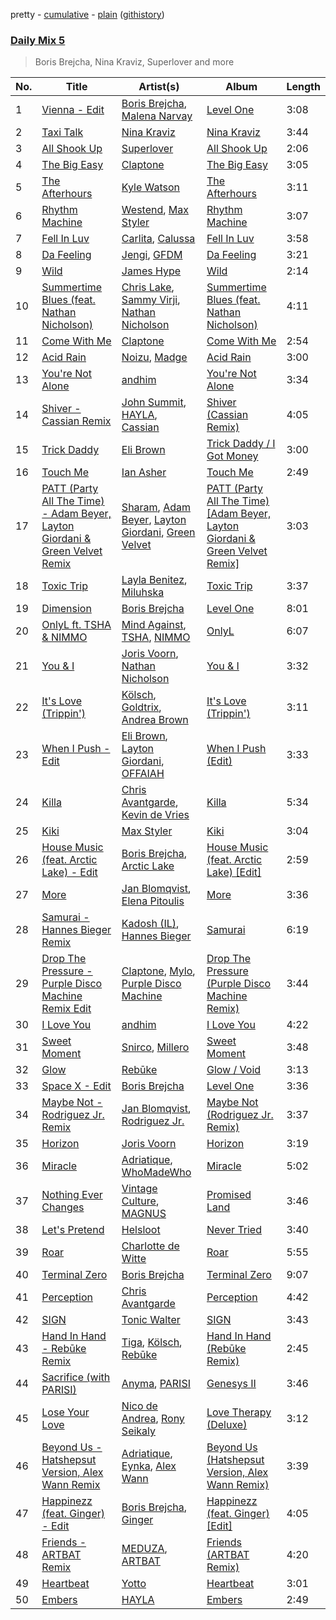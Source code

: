 pretty - [cumulative](/playlists/cumulative/Daily%20Mix%205.md) - [plain](/playlists/plain/37i9dQZF1E36TO0q54WsJv) ([githistory](https://github.githistory.xyz/vitokorn/spotify-playlist-archive/blob/master/playlists/plain/37i9dQZF1E36TO0q54WsJv))
### [Daily Mix 5](https://open.spotify.com/playlist/37i9dQZF1E36TO0q54WsJv)

> Boris Brejcha, Nina Kraviz, Superlover and more

| No. | Title | Artist(s) | Album | Length |
|---|---|---|---|---|
| 1 | [Vienna - Edit](https://open.spotify.com/track/6QVv6TgSDadag6ftb7BEmM) | [Boris Brejcha](https://open.spotify.com/artist/6caPJFLv1wesmM7gwK1ACy), [Malena Narvay](https://open.spotify.com/artist/6mL3mccPFjmWrHUTC2Cm3i) | [Level One](https://open.spotify.com/album/2kGoaq6HWC2eMDujX5Ave6) | 3:08 |
| 2 | [Taxi Talk](https://open.spotify.com/track/1LmnEGrKkGQC35zKXg72a6) | [Nina Kraviz](https://open.spotify.com/artist/1oZmFNkGAT93yD1xX4vTRE) | [Nina Kraviz](https://open.spotify.com/album/4obvGroj4Sg4PbuLfdhFSo) | 3:44 |
| 3 | [All Shook Up](https://open.spotify.com/track/6E1jZr8PPDYM2FXHcBeKjt) | [Superlover](https://open.spotify.com/artist/4OxEbB5MV7rDnbYtWUL1UO) | [All Shook Up](https://open.spotify.com/album/50IanDhBHehgnfNT4QLGme) | 2:06 |
| 4 | [The Big Easy](https://open.spotify.com/track/3Q4DJp31Dat8RoPN3KwpJy) | [Claptone](https://open.spotify.com/artist/4mncDFjVLUa3s025Tct3Ry) | [The Big Easy](https://open.spotify.com/album/3zfEQld2beOeYmEU9uQONf) | 3:05 |
| 5 | [The Afterhours](https://open.spotify.com/track/7mGhqK1VAvlwfCe2ZT5NhT) | [Kyle Watson](https://open.spotify.com/artist/7LJSAfWhO7jhjnewy6pKyZ) | [The Afterhours](https://open.spotify.com/album/4LG0u43Eqo0FgZpq5SikRE) | 3:11 |
| 6 | [Rhythm Machine](https://open.spotify.com/track/7qhYyXBbL12mPyj93PyUBb) | [Westend](https://open.spotify.com/artist/4epc3Bd0DOBA0kDywkRAsu), [Max Styler](https://open.spotify.com/artist/3NKKngINK1tP6BFy0WOyWk) | [Rhythm Machine](https://open.spotify.com/album/0K0ttvuvuaeNPKF9bQ8GmV) | 3:07 |
| 7 | [Fell In Luv](https://open.spotify.com/track/5G7DvsOLvNE5HTVmJJyo6K) | [Carlita](https://open.spotify.com/artist/1GVbOnrND8b3eh2JZ4opw8), [Calussa](https://open.spotify.com/artist/0BlAuudg3BELkqP2nONKSW) | [Fell In Luv](https://open.spotify.com/album/16BgVS1U2T7UvDmewU2t5m) | 3:58 |
| 8 | [Da Feeling](https://open.spotify.com/track/3yAZRpEbliOJUnZH3478xG) | [Jengi](https://open.spotify.com/artist/4lgrPvofm0IT605L9OrOTN), [GFDM](https://open.spotify.com/artist/6AIKpm3NV3gJ4UrvrMCJIj) | [Da Feeling](https://open.spotify.com/album/0cNGG4vhhA9ZL2gdmlbvYm) | 3:21 |
| 9 | [Wild](https://open.spotify.com/track/6Yimrlg9ndHZUy1hGm6uQ9) | [James Hype](https://open.spotify.com/artist/43BxCL6t4c73BQnIJtry5v) | [Wild](https://open.spotify.com/album/6r94uELV3McGZfafMAxpSQ) | 2:14 |
| 10 | [Summertime Blues (feat. Nathan Nicholson)](https://open.spotify.com/track/6q36Cqt2d3O5jqrQR9uXCp) | [Chris Lake](https://open.spotify.com/artist/5Igpc9iLZ3YGtKeYfSrrOE), [Sammy Virji](https://open.spotify.com/artist/1GuqTQbuixFHD6eBkFwVcb), [Nathan Nicholson](https://open.spotify.com/artist/4q8SjmBr5X7DUmVvrnNrsd) | [Summertime Blues (feat. Nathan Nicholson)](https://open.spotify.com/album/7ddG8bsJLWEgVNONjhnT8z) | 4:11 |
| 11 | [Come With Me](https://open.spotify.com/track/1MGsikUV7Y0q4Yr1rju8xz) | [Claptone](https://open.spotify.com/artist/4mncDFjVLUa3s025Tct3Ry) | [Come With Me](https://open.spotify.com/album/0YYKgJkUYIzyr07rUSgaia) | 2:54 |
| 12 | [Acid Rain](https://open.spotify.com/track/3xW5rSnwELfR2VnkOpngqK) | [Noizu](https://open.spotify.com/artist/3VRyybsQu0MDG0F2LBxnv7), [Madge](https://open.spotify.com/artist/2StukZYqvy5IZmVestMrWo) | [Acid Rain](https://open.spotify.com/album/0SWKBsotIgXTd3ekDpRUdC) | 3:00 |
| 13 | [You're Not Alone](https://open.spotify.com/track/0WTtGE4UaKUDpAE4aouoa8) | [andhim](https://open.spotify.com/artist/6XJeFzmI6vrWyHcdB7EImP) | [You're Not Alone](https://open.spotify.com/album/2lhXVnPLcvmPhexeNmV37m) | 3:34 |
| 14 | [Shiver - Cassian Remix](https://open.spotify.com/track/3wPPekju1lN3XgdtYCWmOS) | [John Summit](https://open.spotify.com/artist/7kNqXtgeIwFtelmRjWv205), [HAYLA](https://open.spotify.com/artist/4yX6mpMyBGf9UfvBB8JJrc), [Cassian](https://open.spotify.com/artist/1ChtRJ3f4rbv4vtz87i6CD) | [Shiver (Cassian Remix)](https://open.spotify.com/album/2TUxf9Z7J0Mxhm8jgpKAtv) | 4:05 |
| 15 | [Trick Daddy](https://open.spotify.com/track/3Luwyvu9z27Di8fy78sGa4) | [Eli Brown](https://open.spotify.com/artist/5lVNSw2GPci8kebrAQpZqU) | [Trick Daddy / I Got Money](https://open.spotify.com/album/5yHdlP0VgQDJUBGyMDzh2t) | 3:00 |
| 16 | [Touch Me](https://open.spotify.com/track/6Ipu4lyn6EdMutvBCTktmL) | [Ian Asher](https://open.spotify.com/artist/5IrxhrMyvZxzgPYrC9j2km) | [Touch Me](https://open.spotify.com/album/4N5LAPYiDrOZeMHJCKk8MM) | 2:49 |
| 17 | [PATT (Party All The Time) - Adam Beyer, Layton Giordani & Green Velvet Remix](https://open.spotify.com/track/6DFHSmlrZLDZnXV5kTTMF6) | [Sharam](https://open.spotify.com/artist/7rVEQZBDtYmToQaYOQJCm2), [Adam Beyer](https://open.spotify.com/artist/1btv9qmIpbp7q1ixCYNdHu), [Layton Giordani](https://open.spotify.com/artist/7mC3RkNNTV6p2j9w4F8Ip4), [Green Velvet](https://open.spotify.com/artist/3ABaec4jjl95VqmG1iD4k2) | [PATT (Party All The Time) [Adam Beyer, Layton Giordani & Green Velvet Remix]](https://open.spotify.com/album/5GqWIHTVjceZXGpzIc1a2J) | 3:03 |
| 18 | [Toxic Trip](https://open.spotify.com/track/3j3qSyaPJt5Gnwu4MRqqZ0) | [Layla Benitez](https://open.spotify.com/artist/3StMSo3rzsZBfuGaGLq3IE), [Miluhska](https://open.spotify.com/artist/7N3So4jUBd3uUbbx40TjpY) | [Toxic Trip](https://open.spotify.com/album/1smrsh3yY34Qns03zwEZOQ) | 3:37 |
| 19 | [Dimension](https://open.spotify.com/track/437TsaKj5NeavzfEpy7aJO) | [Boris Brejcha](https://open.spotify.com/artist/6caPJFLv1wesmM7gwK1ACy) | [Level One](https://open.spotify.com/album/2kGoaq6HWC2eMDujX5Ave6) | 8:01 |
| 20 | [OnlyL ft. TSHA & NIMMO](https://open.spotify.com/track/6IgYMKfaqv8VIYYIbsmlpo) | [Mind Against](https://open.spotify.com/artist/48LWLoeY0dhwaiX1FRsn72), [TSHA](https://open.spotify.com/artist/2kLa7JZu4Ijdz1Gle2khZh), [NIMMO](https://open.spotify.com/artist/76MojWoWNPzzKdrEspy5sl) | [OnlyL](https://open.spotify.com/album/4hSZwUM3VO8bNwb1ufMra5) | 6:07 |
| 21 | [You & I](https://open.spotify.com/track/3SqFOlaoUGG8DQLQ0pPkEU) | [Joris Voorn](https://open.spotify.com/artist/4jGpKAmwvU263l0tUh4xKU), [Nathan Nicholson](https://open.spotify.com/artist/4q8SjmBr5X7DUmVvrnNrsd) | [You & I](https://open.spotify.com/album/6igefRN2lXM6pLTbtyFzAO) | 3:32 |
| 22 | [It's Love (Trippin')](https://open.spotify.com/track/2bqwXwAj4ALLlDZ3JYbQVg) | [Kölsch](https://open.spotify.com/artist/2D9Oe8R9UhbMvFAsMJpXj0), [Goldtrix](https://open.spotify.com/artist/4Pif8am2UHNsBFcUA9zthX), [Andrea Brown](https://open.spotify.com/artist/1pFPaJCULP8CZE6y0tbzyn) | [It's Love (Trippin')](https://open.spotify.com/album/2NWsEyK1jCTUINqSKWcVyA) | 3:11 |
| 23 | [When I Push - Edit](https://open.spotify.com/track/5poZz8srlh8P5XjKsHKXj7) | [Eli Brown](https://open.spotify.com/artist/5lVNSw2GPci8kebrAQpZqU), [Layton Giordani](https://open.spotify.com/artist/7mC3RkNNTV6p2j9w4F8Ip4), [OFFAIAH](https://open.spotify.com/artist/2E1NFr5AeEGUJkLUUsWCAO) | [When I Push (Edit)](https://open.spotify.com/album/1mvCo6lKqirk2mq56tiMRy) | 3:33 |
| 24 | [Killa](https://open.spotify.com/track/4xKkpbUcrVoYrIXu7Xgzo9) | [Chris Avantgarde](https://open.spotify.com/artist/715OI7hiv58daVlEDXM47U), [Kevin de Vries](https://open.spotify.com/artist/11aPF3sc8lDWNqPVInm4Zx) | [Killa](https://open.spotify.com/album/7KBpd01fC9KhsxYDDmrXbB) | 5:34 |
| 25 | [Kiki](https://open.spotify.com/track/2ZFvn8qxF5Fx68mBZh4EbG) | [Max Styler](https://open.spotify.com/artist/3NKKngINK1tP6BFy0WOyWk) | [Kiki](https://open.spotify.com/album/1vgL9oPn4HIi62mPSntLBP) | 3:04 |
| 26 | [House Music (feat. Arctic Lake) - Edit](https://open.spotify.com/track/3aAgQEbQUFMhXqk9fz3fcK) | [Boris Brejcha](https://open.spotify.com/artist/6caPJFLv1wesmM7gwK1ACy), [Arctic Lake](https://open.spotify.com/artist/0IEPb9ily3E5IAYMSkwtQ6) | [House Music (feat. Arctic Lake) [Edit]](https://open.spotify.com/album/3nB4U7gdNErhJHY3v10NMr) | 2:59 |
| 27 | [More](https://open.spotify.com/track/7CuXB3Dr61IvDFEWfqG3sE) | [Jan Blomqvist](https://open.spotify.com/artist/5wMlMjOLeJfS5DfxqGfm83), [Elena Pitoulis](https://open.spotify.com/artist/0Zw91yH74OemLqD4rHn96K) | [More](https://open.spotify.com/album/7DAyAlObwl5f8mcrqFCeWm) | 3:36 |
| 28 | [Samurai - Hannes Bieger Remix](https://open.spotify.com/track/4zDbnlztm2vtYwUQu2nONL) | [Kadosh (IL)](https://open.spotify.com/artist/3e1Dyl2ZhXliPe3Mls724W), [Hannes Bieger](https://open.spotify.com/artist/3t6NA1aXgEgmkhKGf2bsP9) | [Samurai](https://open.spotify.com/album/6lhi5XvMga9b3Xl3Im6aVH) | 6:19 |
| 29 | [Drop The Pressure - Purple Disco Machine Remix Edit](https://open.spotify.com/track/5axHTs0PrOE7oZj9Ws6Wfd) | [Claptone](https://open.spotify.com/artist/4mncDFjVLUa3s025Tct3Ry), [Mylo](https://open.spotify.com/artist/5YjEVrNMrIRw2xGbjTN6Ti), [Purple Disco Machine](https://open.spotify.com/artist/2WBJQGf1bT1kxuoqziH5g4) | [Drop The Pressure (Purple Disco Machine Remix)](https://open.spotify.com/album/1c8CrYEuOu2xCtwx0DhVI7) | 3:44 |
| 30 | [I Love You](https://open.spotify.com/track/2olzFCSJhJvc8KVxwH4J9b) | [andhim](https://open.spotify.com/artist/6XJeFzmI6vrWyHcdB7EImP) | [I Love You](https://open.spotify.com/album/1GMlSudRzZJhxl2Qq8Epdl) | 4:22 |
| 31 | [Sweet Moment](https://open.spotify.com/track/2mSvvv7lMXEUMOaWEGLD6W) | [Snirco](https://open.spotify.com/artist/4rxN5kgVXRuAICYJoJeajL), [Millero](https://open.spotify.com/artist/1g3D0SFLbUx6nuGgLSuegX) | [Sweet Moment](https://open.spotify.com/album/1LWFT40HDxPlJrDLDhGQ7q) | 3:48 |
| 32 | [Glow](https://open.spotify.com/track/5SgJkK2j7HQXUAFl1wJ9HW) | [Rebūke](https://open.spotify.com/artist/113reBz1jA6rVxbXl55mlj) | [Glow / Void](https://open.spotify.com/album/5EJiHGODG0BccM8YHsDTH1) | 3:13 |
| 33 | [Space X - Edit](https://open.spotify.com/track/0DawT4nJaxxl7goUMBqv8r) | [Boris Brejcha](https://open.spotify.com/artist/6caPJFLv1wesmM7gwK1ACy) | [Level One](https://open.spotify.com/album/2kGoaq6HWC2eMDujX5Ave6) | 3:36 |
| 34 | [Maybe Not - Rodriguez Jr. Remix](https://open.spotify.com/track/3yNIpUlA4A3z4G54DM5pUM) | [Jan Blomqvist](https://open.spotify.com/artist/5wMlMjOLeJfS5DfxqGfm83), [Rodriguez Jr.](https://open.spotify.com/artist/6Th7POyVfZgiHJQ64ddV5Y) | [Maybe Not (Rodriguez Jr. Remix)](https://open.spotify.com/album/4X9gf6Yyun9b9Mjo5K5vQT) | 3:37 |
| 35 | [Horizon](https://open.spotify.com/track/5YN7zT6oM0FduuivNbVRgi) | [Joris Voorn](https://open.spotify.com/artist/4jGpKAmwvU263l0tUh4xKU) | [Horizon](https://open.spotify.com/album/5zAjWJkgSUpFaWjk9t17I2) | 3:19 |
| 36 | [Miracle](https://open.spotify.com/track/0aVrpFRLlrd5zVyPXWP3mS) | [Adriatique](https://open.spotify.com/artist/02DWGcShQivFepRvGJ7xhB), [WhoMadeWho](https://open.spotify.com/artist/50Lr1puweM1hFsF1LpIZLM) | [Miracle](https://open.spotify.com/album/2ctujff7VotoPkcd4AXXT8) | 5:02 |
| 37 | [Nothing Ever Changes](https://open.spotify.com/track/1Qf39FOdfxipZATUMOQWN7) | [Vintage Culture](https://open.spotify.com/artist/28uJnu5EsrGml2tBd7y8ts), [MAGNUS](https://open.spotify.com/artist/4pOglqMAavrWFo20ORRx5w) | [Promised Land](https://open.spotify.com/album/0uj28c7dMMgO59Jzx84bSE) | 3:46 |
| 38 | [Let's Pretend](https://open.spotify.com/track/6nAiTDFQHYwkcjIPnpf2Ay) | [Helsloot](https://open.spotify.com/artist/6dC41opH96WjFwWhhAxBsS) | [Never Tried](https://open.spotify.com/album/6otZKRIImjhnbP3cOcJPbF) | 3:40 |
| 39 | [Roar](https://open.spotify.com/track/1FubT3w22RMHC3vreAL7cH) | [Charlotte de Witte](https://open.spotify.com/artist/1lJhME1ZpzsEa5M0wW6Mso) | [Roar](https://open.spotify.com/album/0BPXNEhv63ppBbjcR47Xyp) | 5:55 |
| 40 | [Terminal Zero](https://open.spotify.com/track/6MhxkPB88BDyXKdV1ENFr7) | [Boris Brejcha](https://open.spotify.com/artist/6caPJFLv1wesmM7gwK1ACy) | [Terminal Zero](https://open.spotify.com/album/3ujPcbVKBGsq71oMCpzi7T) | 9:07 |
| 41 | [Perception](https://open.spotify.com/track/1ekuYNPiJXmXqb92TORiPX) | [Chris Avantgarde](https://open.spotify.com/artist/715OI7hiv58daVlEDXM47U) | [Perception](https://open.spotify.com/album/2VAQkslaimMoY3kAIBwash) | 4:42 |
| 42 | [SIGN](https://open.spotify.com/track/1zg0rYI4vsiJPXeRZ3esIo) | [Tonic Walter](https://open.spotify.com/artist/6HfRl1vZ3mVDGkXb7Pknjv) | [SIGN](https://open.spotify.com/album/4w5yEqweK9vCLC6tBQ5Npk) | 3:43 |
| 43 | [Hand In Hand - Rebūke Remix](https://open.spotify.com/track/4z5TeX7iJyiBU0J0CbzToz) | [Tiga](https://open.spotify.com/artist/5l9wiTZVfqQTfMDOt0HtwC), [Kölsch](https://open.spotify.com/artist/2D9Oe8R9UhbMvFAsMJpXj0), [Rebūke](https://open.spotify.com/artist/113reBz1jA6rVxbXl55mlj) | [Hand In Hand (Rebūke Remix)](https://open.spotify.com/album/5wIL4TEUoXGtAaKWektbnc) | 2:45 |
| 44 | [Sacrifice (with PARISI)](https://open.spotify.com/track/5BYW81VirpjGniM4EixRp8) | [Anyma](https://open.spotify.com/artist/4iBwchw0U0GZv5RfVYSMxN), [PARISI](https://open.spotify.com/artist/1UJfZU4rQx3bJ3tGypRuAT) | [Genesys II](https://open.spotify.com/album/4jkiarZE3b7c3a5D3L2LZy) | 3:46 |
| 45 | [Lose Your Love](https://open.spotify.com/track/0YOpUrtSw5r22f67vIw7JS) | [Nico de Andrea](https://open.spotify.com/artist/3h1aCZ3gZ4zIWxnsxcBrPD), [Rony Seikaly](https://open.spotify.com/artist/4AcGuUg7odrpcPUlrHGezB) | [Love Therapy (Deluxe)](https://open.spotify.com/album/4ZGDnQrN4T6TU4KT03tnF4) | 3:12 |
| 46 | [Beyond Us - Hatshepsut Version, Alex Wann Remix](https://open.spotify.com/track/72cQXgoxWZqqdstvqOZ34D) | [Adriatique](https://open.spotify.com/artist/02DWGcShQivFepRvGJ7xhB), [Eynka](https://open.spotify.com/artist/0yG65Hobg0EEGfxqfFq4Jg), [Alex Wann](https://open.spotify.com/artist/6PTNNcLg90Kkl89JcEwKhT) | [Beyond Us (Hatshepsut Version, Alex Wann Remix)](https://open.spotify.com/album/4BZMQm2r4EB5rbRL9i2nLp) | 3:39 |
| 47 | [Happinezz (feat. Ginger) - Edit](https://open.spotify.com/track/6xsytUkFWgUVOi1jd7W8lq) | [Boris Brejcha](https://open.spotify.com/artist/6caPJFLv1wesmM7gwK1ACy), [Ginger](https://open.spotify.com/artist/5b0sKzG9NeO7OjbZJ61ZBN) | [Happinezz (feat. Ginger) [Edit]](https://open.spotify.com/album/0TkDIIwkQSNilHXh8OR7fU) | 4:05 |
| 48 | [Friends - ARTBAT Remix](https://open.spotify.com/track/1dtNRzHMtDS3TtIzxNdyag) | [MEDUZA](https://open.spotify.com/artist/0xRXCcSX89eobfrshSVdyu), [ARTBAT](https://open.spotify.com/artist/3BkRu2TGd2I1uBxZKddfg1) | [Friends (ARTBAT Remix)](https://open.spotify.com/album/3sTdQoIdHfjxVLGtb3I3FL) | 4:20 |
| 49 | [Heartbeat](https://open.spotify.com/track/6autWijbEdpktfTNI5fkx5) | [Yotto](https://open.spotify.com/artist/5Dyfxq0ZrFjjeFBdSNxDbo) | [Heartbeat](https://open.spotify.com/album/0mZhESlUF6AQ9aUAer6LI1) | 3:01 |
| 50 | [Embers](https://open.spotify.com/track/7lU1KPpPh3uwx86KBvT8yK) | [HAYLA](https://open.spotify.com/artist/4yX6mpMyBGf9UfvBB8JJrc) | [Embers](https://open.spotify.com/album/310zPynreWG7NPfazR7z02) | 2:49 |